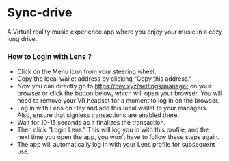 # Sync-drive
A Virtual reality music experience app where you enjoy your music in a cozy long drive.


### How to Login with Lens ?
* Click on the Menu icon from your steering wheel.
* Copy the local wallet address by clicking “Copy this address.”
* Now you can directly go to https://hey.xyz/settings/manager on your browser or click the button below, which will open your browser. You will need to remove your VR headset for a moment to log in on the browser.
* Log in with Lens on Hey and add this local wallet to your managers. Also, ensure that signless transactions are enabled there.
* Wait for 10-15 seconds as it finalizes the transaction.
* Then click "Login Lens." This will log you in with this profile, and the next time you open the app, you won’t have to follow these steps again. 
* The app will automatically log in with your Lens profile for subsequent use.


